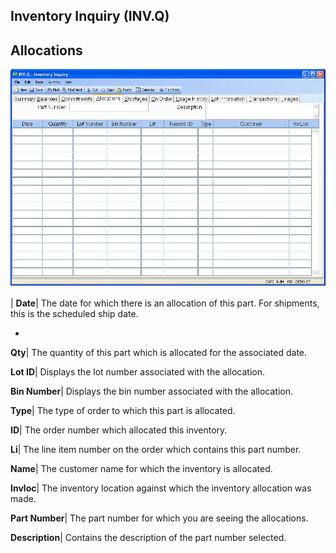 ## Inventory Inquiry (INV.Q)
<PageHeader />

## Allocations

![](./INV-Q-3.jpg)

| **Date**|  The date for which there is an allocation of this part. For
shipments, this is the scheduled ship date.

-  
**Qty**|  The quantity of this part which is allocated for the associated
date.

**Lot ID**|  Displays the lot number associated with the allocation.

**Bin Number**|  Displays the bin number associated with the allocation.

**Type**|  The type of order to which this part is allocated.

**ID**|  The order number which allocated this inventory.

**Li**|  The line item number on the order which contains this part number.

**Name**|  The customer name for which the inventory is allocated.

**Invloc**|  The inventory location against which the inventory allocation was
made.

**Part Number**|  The part number for which you are seeing the allocations.

**Description**|  Contains the description of the part number selected.


<badge text= "Version 8.10.57 " vertical="middle" />

<PageFooter />
